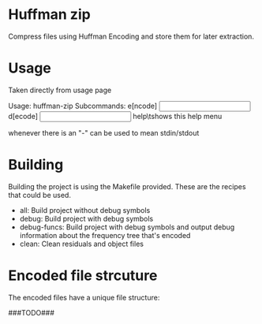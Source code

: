 # Huffman zip
Compress files using Huffman Encoding and store them for later extraction.

# Usage
Taken directly from usage page

Usage: huffman-zip <subcommand>
Subcommands:
    e[ncode] <input> <output>
    d[ecode] <input> <output>
    help\tshows this help menu

whenever there is an <output> \"-\" can be used to mean stdin/stdout

# Building
Building the project is using the Makefile provided.
These are the recipes that could be used.
- all: Build project without debug symbols
- debug: Build project with debug symbols
- debug-funcs: Build project with debug symbols and output debug information
  about the frequency tree that's encoded
- clean: Clean residuals and object files

# Encoded file strcuture
The encoded files have a unique file structure:

###TODO###
